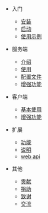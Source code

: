 * 入门
  * [安装](install.md)
  * [启动](run.md)
  * [使用示例](example.md)
* 服务端
  * [介绍](introduction.md)
  * [使用](nps_use.md)
  * [配置文件](server_config.md)
  * [增强功能](nps_extend.md)

* 客户端

  * [基本使用](use.md)
  * [增强功能](npc_extend.md)

* 扩展

  * [功能](feature.md)
  * [说明](description.md)
  * [web api](api.md)

* 其他

  * [贡献](contribute.md)
  * [捐助](donate.md)
  * [致谢](thanks.md)
  * [交流](discuss.md)
